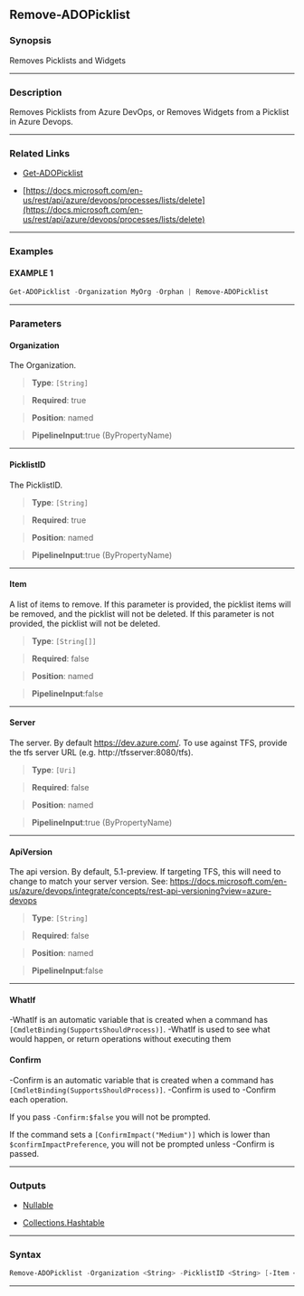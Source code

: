 Remove-ADOPicklist
------------------
### Synopsis
Removes Picklists and Widgets

---
### Description

Removes Picklists from Azure DevOps, or Removes Widgets from a Picklist in Azure Devops.

---
### Related Links
* [Get-ADOPicklist](Get-ADOPicklist.md)



* [https://docs.microsoft.com/en-us/rest/api/azure/devops/processes/lists/delete](https://docs.microsoft.com/en-us/rest/api/azure/devops/processes/lists/delete)



---
### Examples
#### EXAMPLE 1
```PowerShell
Get-ADOPicklist -Organization MyOrg -Orphan | Remove-ADOPicklist
```

---
### Parameters
#### **Organization**

The Organization.



> **Type**: ```[String]```

> **Required**: true

> **Position**: named

> **PipelineInput**:true (ByPropertyName)



---
#### **PicklistID**

The PicklistID.



> **Type**: ```[String]```

> **Required**: true

> **Position**: named

> **PipelineInput**:true (ByPropertyName)



---
#### **Item**

A list of items to remove.
If this parameter is provided, the picklist items will be removed, and the picklist will not be deleted.
If this parameter is not provided, the picklist will not be deleted.



> **Type**: ```[String[]]```

> **Required**: false

> **Position**: named

> **PipelineInput**:false



---
#### **Server**

The server.  By default https://dev.azure.com/.
To use against TFS, provide the tfs server URL (e.g. http://tfsserver:8080/tfs).



> **Type**: ```[Uri]```

> **Required**: false

> **Position**: named

> **PipelineInput**:true (ByPropertyName)



---
#### **ApiVersion**

The api version.  By default, 5.1-preview.
If targeting TFS, this will need to change to match your server version.
See: https://docs.microsoft.com/en-us/azure/devops/integrate/concepts/rest-api-versioning?view=azure-devops



> **Type**: ```[String]```

> **Required**: false

> **Position**: named

> **PipelineInput**:false



---
#### **WhatIf**
-WhatIf is an automatic variable that is created when a command has ```[CmdletBinding(SupportsShouldProcess)]```.
-WhatIf is used to see what would happen, or return operations without executing them
#### **Confirm**
-Confirm is an automatic variable that is created when a command has ```[CmdletBinding(SupportsShouldProcess)]```.
-Confirm is used to -Confirm each operation.
    
If you pass ```-Confirm:$false``` you will not be prompted.
    
    
If the command sets a ```[ConfirmImpact("Medium")]``` which is lower than ```$confirmImpactPreference```, you will not be prompted unless -Confirm is passed.

---
### Outputs
* [Nullable](https://learn.microsoft.com/en-us/dotnet/api/System.Nullable)


* [Collections.Hashtable](https://learn.microsoft.com/en-us/dotnet/api/System.Collections.Hashtable)




---
### Syntax
```PowerShell
Remove-ADOPicklist -Organization <String> -PicklistID <String> [-Item <String[]>] [-Server <Uri>] [-ApiVersion <String>] [-WhatIf] [-Confirm] [<CommonParameters>]
```
---
